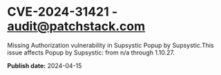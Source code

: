 # CVE-2024-31421 - audit@patchstack.com

Missing Authorization vulnerability in Supsystic Popup by Supsystic.This issue affects Popup by Supsystic: from n/a through 1.10.27.



**Publish date:** 2024-04-15
